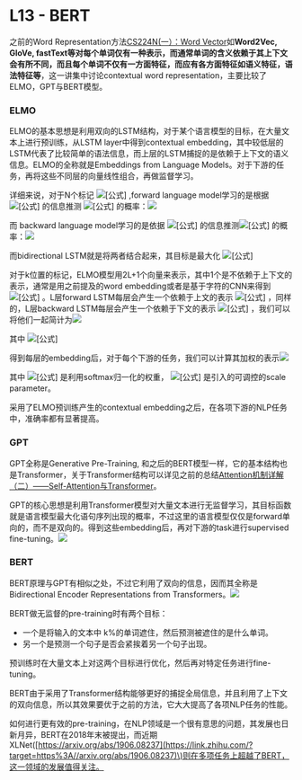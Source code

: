 # L13 - BERT

之前的Word Representation方法[CS224N\(一）：Word Vector](https://zhuanlan.zhihu.com/p/59016893)如**Word2Vec, GloVe, fastText等对每个单词仅有一种表示，而通常单词的含义依赖于其上下文会有所不同，而且每个单词不仅有一方面特征，而应有各方面特征如语义特征，语法特征等**，这一讲集中讨论contextual word representation，主要比较了ELMO，GPT与BERT模型。

### **ELMO**

ELMO的基本思想是利用双向的LSTM结构，对于某个语言模型的目标，在大量文本上进行预训练，从LSTM layer中得到contextual embedding，其中较低层的LSTM代表了比较简单的语法信息，而上层的LSTM捕捉的是依赖于上下文的语义信息。ELMO的全称就是Embeddings from Language Models。对于下游的任务，再将这些不同层的向量线性组合，再做监督学习。

详细来说，对于N个标记 ![\[&#x516C;&#x5F0F;\]](https://www.zhihu.com/equation?tex=%28t_1%2Ct_2%2C...%2Ct_N%29) ,forward language model学习的是根据 ![\[&#x516C;&#x5F0F;\]](https://www.zhihu.com/equation?tex=%28t_1%2Ct_2%2C...%2Ct_%7Bk-1%7D%29) 的信息推测 ![\[&#x516C;&#x5F0F;\]](https://www.zhihu.com/equation?tex=t_k) 的概率：![](https://pic1.zhimg.com/80/v2-93d95e4d8319c460b0c06b9ec3c0d903_1440w.jpg)

而 backward language model学习的是依据 ![\[&#x516C;&#x5F0F;\]](https://www.zhihu.com/equation?tex=%28t_%7Bk%2B1%7D%2C...%2Ct_N%29) 的信息推测![\[&#x516C;&#x5F0F;\]](https://www.zhihu.com/equation?tex=t_k) 的概率：![](https://picb.zhimg.com/80/v2-81727a6dee8d7a875383dba08e4c155b_1440w.png)

而bidirectional LSTM就是将两者结合起来，其目标是最大化 ![\[&#x516C;&#x5F0F;\]](https://www.zhihu.com/equation?tex=%5Csum_%7Bk%3D1%7D%5EN%28log+p%28t_k%7Ct_1%2C...%2Ct_%7Bk-1%7D%29%2Blog+p%28t_k%7Ct_%7Bk%2B1%7D%2C...%2Ct_%7BN%7D%29%29)

对于k位置的标记，ELMO模型用2L+1个向量来表示，其中1个是不依赖于上下文的表示，通常是用之前提及的word embedding或者是基于字符的CNN来得到 ![\[&#x516C;&#x5F0F;\]](https://www.zhihu.com/equation?tex=x_k%5E%7BLM%7D) 。L层forward LSTM每层会产生一个依赖于上文的表示 ![\[&#x516C;&#x5F0F;\]](https://www.zhihu.com/equation?tex=%5Cvec%7Bh%7D_%7Bk%2Cj%7D%5E%7BLM%7D+%28j%3D1%2C...%2CL%29) ，同样的，L层backward LSTM每层会产生一个依赖于下文的表示 ![\[&#x516C;&#x5F0F;\]](https://www.zhihu.com/equation?tex=%5Coverleftarrow%7Bh%7D_%7Bk%2Cj%7D%5E%7BLM%7D+%28j%3D1%2C...%2CL%29) ，我们可以将他们一起简计为![](https://pic2.zhimg.com/80/v2-5c14d64f2658ce364818387f3552bc9c_1440w.jpg)

其中 ![\[&#x516C;&#x5F0F;\]](https://www.zhihu.com/equation?tex=h_%7Bk%2C0%7D%5E%7BLM%7D%3Dx_k%5E%7BLM%7D%EF%BC%8Ch_%7Bk%2Cj%7D%5E%7BLM%7D+%3D%5B%5Cvec%7Bh%7D_%7Bk%2Cj%7D%5E%7BLM%7D+%3B%5Coverleftarrow%7Bh%7D_%7Bk%2Cj%7D%5E%7BLM%7D+%5D)

得到每层的embedding后，对于每个下游的任务，我们可以计算其加权的表示![](https://pic1.zhimg.com/80/v2-e84bd8205876446b7d995b5286790957_1440w.png)

其中 ![\[&#x516C;&#x5F0F;\]](https://www.zhihu.com/equation?tex=s%5E%7Btask%7D) 是利用softmax归一化的权重， ![\[&#x516C;&#x5F0F;\]](https://www.zhihu.com/equation?tex=%5Cgamma%5E%7Btask%7D) 是引入的可调控的scale parameter。

采用了ELMO预训练产生的contextual embedding之后，在各项下游的NLP任务中，准确率都有显著提高。

### **GPT**

GPT全称是Generative Pre-Training, 和之后的BERT模型一样，它的基本结构也是Transformer，关于Transformer结构可以详见之前的总结[Attention机制详解（二）——Self-Attention与Transformer](https://zhuanlan.zhihu.com/p/47282410)。

GPT的核心思想是利用Transformer模型对大量文本进行无监督学习，其目标函数就是语言模型最大化语句序列出现的概率，不过这里的语言模型仅仅是forward单向的，而不是双向的。得到这些embedding后，再对下游的task进行supervised fine-tuning。![](https://pic1.zhimg.com/80/v2-842f9c9d7215005386c9e6b31ae8080e_1440w.jpg)

### **BERT**

BERT原理与GPT有相似之处，不过它利用了双向的信息，因而其全称是Bidirectional Encoder Representations from Transformers。![](https://pic2.zhimg.com/80/v2-6be403efd1d99eb637e2d297cae60ca8_1440w.jpg)

BERT做无监督的pre-training时有两个目标：

* 一个是将输入的文本中 k%的单词遮住，然后预测被遮住的是什么单词。
* 另一个是预测一个句子是否会紧挨着另一个句子出现。

预训练时在大量文本上对这两个目标进行优化，然后再对特定任务进行fine-tuning。

BERT由于采用了Transformer结构能够更好的捕捉全局信息，并且利用了上下文的双向信息，所以其效果要优于之前的方法，它大大提高了各项NLP任务的性能。

如何进行更有效的pre-training，在NLP领域是一个很有意思的问题，其发展也日新月异，BERT在2018年末被提出，而近期XLNet\([https://arxiv.org/abs/1906.08237](https://link.zhihu.com/?target=https%3A//arxiv.org/abs/1906.08237)\)则在多项任务上超越了BERT，这一领域的发展值得关注。

